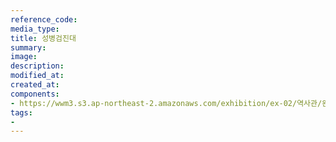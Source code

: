 ```yaml
---
reference_code:
media_type:
title: 성병검진대
summary:
image:
description:
modified_at:
created_at:
components:
- https://wwm3.s3.ap-northeast-2.amazonaws.com/exhibition/ex-02/역사관/완_성병검진대+등/성병검진대.JPG
tags:
-
---
```

